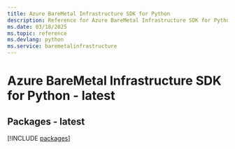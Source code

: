 ```yaml
---
title: Azure BareMetal Infrastructure SDK for Python
description: Reference for Azure BareMetal Infrastructure SDK for Python
ms.date: 03/18/2025
ms.topic: reference
ms.devlang: python
ms.service: baremetalinfrastructure
---
```

# Azure BareMetal Infrastructure SDK for Python - latest
## Packages - latest
[!INCLUDE [packages](baremetal-infrastructure-index.md)]